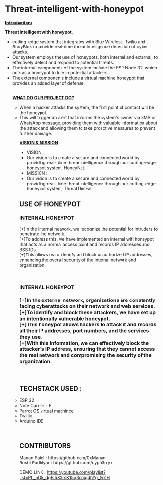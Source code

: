 # Threat-intelligent-with-honeypot


<span style="text-decoration: underline;"><strong>Introduction:</strong></span>

<b>Threat intelligent with honeypot</b>,  
<ul>
  <li>cutting-edge system that
integrates with Blue Wireless, Twilio and StoryBlok to
provide real-time threat intelligence detection of
cyber attacks.</li>
  <li>Our system employs the use of honeypots, both
internal and external, to effectively detect and
respond to potential threats.</li>
  <li>The internal components of the system include the
ESP Node 32, which acts as a honeypot to lure in
potential attackers.</li>
<li>The external components include a virtual machine
honeypot that provides an added layer of defense.
  </li>

  
  <br>
  
  <span style="text-decoration: underline;"><strong>WHAT DO OUR PROJECT DO?</strong></span>
<ul>
	<li>When a hacker attacks the system, the first point of
contact will be the honeypot.</li>
	<li>This will trigger an alert that informs the system's owner
via SMS or WhatsApp message, providing them with
valuable information about the attack and allowing
them to take proactive measures to prevent further
damage.</li>
	
<span style="text-decoration: underline;"><strong>VISION & MISSION</strong></span>
<ul>
	<li>VISION :</li>
	<li>Our vision is to create a secure and
connected world by providing real-
time threat intelligence through our
cutting-edge honeypot system,
HoneyNet.</li>
	
  
  <li>MISSION :</li>
  <li>Our vision is to create a secure and
connected world by providing real-
time threat intelligence through our
cutting-edge honeypot system,
ThreatThisFall.</li>
</ul>


<h2>USE OF HONEYPOT</h2>
  <h3>INTERNAL HONEYPOT</h3>
 <p>[+]In the internal network, we recognize
the potential for intruders to penetrate
the network.<br>
    [+]To address this, we have implemented
an internal wifi honeypot that acts as a
normal access point and records IP
addresses and BSS IDs.<br>
    [+]This allows us to identify and block
unauthorized IP addresses, enhancing
the overall security of the internal
network and organization.
</p> 
<br>
<h3>INTERNAL HONEYPOT<h3>
  <p>[+]In the external network, organizations are constantly
facing cyberattacks on their network and web services.<br>
    [+]To identify and block these attackers, we have set up
an intentionally vulnerable honeypot.<br>
    [+]This honeypot allows hackers to attack it and records
all their IP addresses, port numbers, and the services
they use.<br>
    [+]With this information, we can effectively block the
attacker's IP address, ensuring that they cannot access
the real network and compromising the security of the
organization.</p>
<br>

<h2>
TECHSTACK USED :
</h2>
<p>
<li> ESP 32</li>
<li> Note Carrier - F</li>
<li> Parrot OS virtual machince</li>
<li> Twillio </li>
<li>Arduino IDE</p>
</p>

  
  <br>
  <h2>CONTRIBUTORS</h2>
  <P>
  Manan Patel : https://github.com/0xManan <br>
  Rushi Padhiyar :  https://github.com/cyph3rryx
  
  DEMO LINK : https://youtube.com/playlist?list=PL_nD5_dgEI5XSrsK15q3dniqdhYg_Sq1H
  </P>
